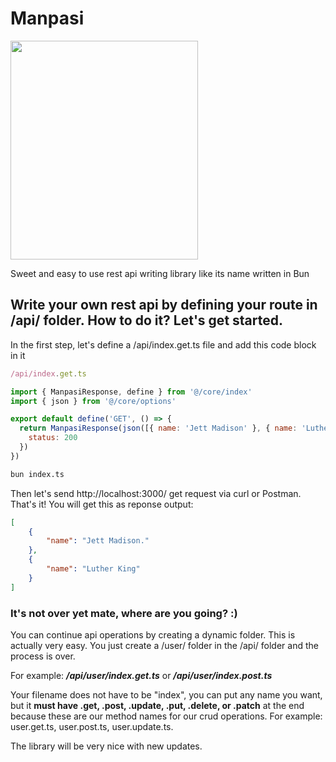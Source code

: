 # Manpasi

<img src="https://github.com/BahlulHasanli/manpasi/assets/15572553/259f9f6f-f297-4a18-953b-b9ee9d170196" width="300" height="350">

Sweet and easy to use rest api writing library like its name written in Bun


## Write your own rest api by defining your route in /api/ folder. How to do it? Let's get started.

In the first step, let's define a /api/index.get.ts file and add this code block in it

```js
/api/index.get.ts

import { ManpasiResponse, define } from '@/core/index'
import { json } from '@/core/options'

export default define('GET', () => {
  return ManpasiResponse(json([{ name: 'Jett Madison' }, { name: 'Luther King' }]), {
    status: 200
  })
})
```
```sh
bun index.ts
```

Then let's send http://localhost:3000/ get request via curl or Postman. That's it! You will get this as reponse output:
```json
[
    {
        "name": "Jett Madison."
    },
    {
        "name": "Luther King"
    }
]
```


### It's not over yet mate, where are you going? :) 

You can continue api operations by creating a dynamic folder. This is actually very easy. You just create a /user/ folder in the /api/ folder and the process is over.

For example: ***/api/user/index.get.ts*** or ***/api/user/index.post.ts***

Your filename does not have to be "index", you can put any name you want, but it **must have .get, .post, .update, .put, .delete, or .patch** at the end because these are our method names for our crud operations. For example: user.get.ts, user.post.ts, user.update.ts.

The library will be very nice with new updates.
